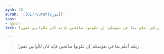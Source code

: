```yaml
---
ayah: 25
surah: '[[017-Surah|سورة]]'
tags:
- quran
text: ربكم أعلم بما في نفوسكم ۚ إن تكونوا صالحين فإنه كان للأوابين غفورا

---
```

> ربكم أعلم بما في نفوسكم ۚ إن تكونوا صالحين فإنه كان للأوابين غفورا
